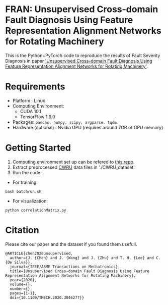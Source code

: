 # FRAN: Unsupervised Cross-domain Fault Diagnosis Using Feature Representation Alignment Networks for Rotating Machinery
This is the Python+PyTorch code to reproduce the results of Fault Severity Diagnosis in paper ['Unsupervised Cross-domain Fault Diagnosis Using Feature Representation Alignment Networks for Rotating Machinery'](https://ieeexplore.ieee.org/document/9301443).

# Requirements
* Platform : Linux 
* Computing Environment:
  * CUDA 10.1 
  * TensorFlow 1.6.0
* Packages: ```pandas, numpy, scipy, argparse, tqdm```.
* Hardware (optional) : Nvidia GPU (requires around 7GB of GPU memory)

# Getting Started
1. Computing environment set up can be refered to [this repo](https://github.com/JiahongChen/Set-up-deep-learning-frameworks-with-GPU-on-Google-Cloud-Platform). 
1. Extract preprocessed [CWRU](https://csegroups.case.edu/bearingdatacenter/pages/welcome-case-western-reserve-university-bearing-data-center-website) data files in './CWRU_dataset'.
1. Run the code:
* For training:
```
bash batchrun.sh
```
* For visualization:
```
python correlationMatrix.py
```



# Citation
Please cite our paper and the dataset if you found them usefull.
```
@ARTICLE{chen2020unsupervised,
  author={J. {Chen} and J. {Wang} and J. {Zhu} and T. H. {Lee} and C. {De Silva}},
  journal={IEEE/ASME Transactions on Mechatronics}, 
  title={Unsupervised Cross-domain Fault Diagnosis Using Feature Representation Alignment Networks for Rotating Machinery}, 
  year={2020},
  volume={},
  number={},
  pages={1-1},
  doi={10.1109/TMECH.2020.3046277}}
```
